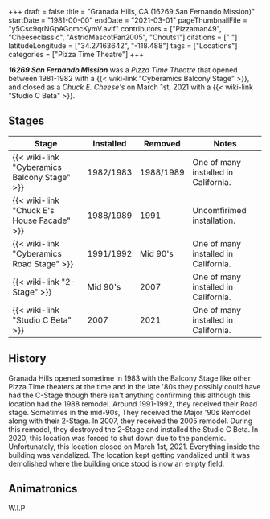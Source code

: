 +++
draft = false
title = "Granada Hills, CA (16269 San Fernando Mission)"
startDate = "1981-00-00"
endDate = "2021-03-01"
pageThumbnailFile = "y5Csc9qrNGpAGomcKymV.avif"
contributors = ["Pizzaman49", "Cheeseclassic", "AstridMascotFan2005", "Chouts1"]
citations = [" "]
latitudeLongitude = ["34.27163642", "-118.488"]
tags = ["Locations"]
categories = ["Pizza Time Theatre"]
+++

***16269 San Fernando Mission*** was a *Pizza Time Theatre* that opened between 1981-1982 with a {{< wiki-link "Cyberamics Balcony Stage" >}}, and closed as a *Chuck E. Cheese's* on March 1st, 2021 with a {{< wiki-link "Studio C Beta" >}}.

## Stages

| Stage                                              | Installed | Removed   | Notes                                |
|----------------------------------------------------|-----------|-----------|--------------------------------------|
| {{< wiki-link "Cyberamics Balcony Stage" >}} | 1982/1983 | 1988/1989 | One of many installed in California. |
| {{< wiki-link "Chuck E's House Facade" >}}   | 1988/1989 | 1991      | Uncomfirimed installation.           |
| {{< wiki-link "Cyberamics Road Stage" >}}    | 1991/1992 | Mid 90's  | One of many installed in California. |
| {{< wiki-link "2-Stage" >}}                  | Mid 90's  | 2007      | One of many installed in California. |
| {{< wiki-link "Studio C Beta" >}}            | 2007      | 2021      | One of many installed in California. |

## History

Granada Hills opened sometime in 1983 with the Balcony Stage like other Pizza Time theaters at the time and in the late '80s they possibly could have had the C-Stage though there isn't anything confirming this although this location had the 1988 remodel. Around 1991-1992, they received their Road stage. Sometimes in the mid-90s, They received the Major '90s Remodel along with their 2-Stage. In 2007, they received the 2005 remodel. During this remodel, they destroyed the 2-Stage and installed the Studio C Beta. In 2020, this location was forced to shut down due to the pandemic. Unfortunately, this location closed on March 1st, 2021. Everything inside the building was vandalized. The location kept getting vandalized until it was demolished where the building once stood is now an empty field.

## Animatronics

W.I.P
